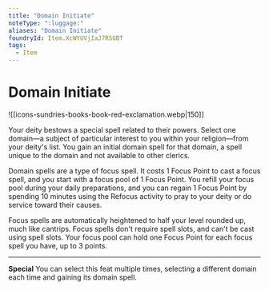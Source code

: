 ```yaml
---
title: "Domain Initiate"
noteType: ":luggage:"
aliases: "Domain Initiate"
foundryId: Item.XcWYUVjIaJ7R5GBT
tags:
  - Item
---
```


# Domain Initiate
![[icons-sundries-books-book-red-exclamation.webp|150]]

Your deity bestows a special spell related to their powers. Select one domain—a subject of particular interest to you within your religion—from your deity's list. You gain an initial domain spell for that domain, a spell unique to the domain and not available to other clerics.

Domain spells are a type of focus spell. It costs 1 Focus Point to cast a focus spell, and you start with a focus pool of 1 Focus Point. You refill your focus pool during your daily preparations, and you can regain 1 Focus Point by spending 10 minutes using the Refocus activity to pray to your deity or do service toward their causes.

Focus spells are automatically heightened to half your level rounded up, much like cantrips. Focus spells don't require spell slots, and can't be cast using spell slots. Your focus pool can hold one Focus Point for each focus spell you have, up to 3 points.

* * *

**Special** You can select this feat multiple times, selecting a different domain each time and gaining its domain spell.
